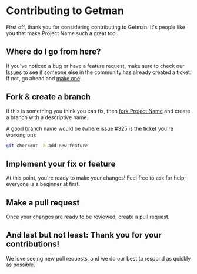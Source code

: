 # Contributing to Getman

First off, thank you for considering contributing to Getman.
It's people like you that make Project Name such a great tool.

## Where do I go from here?

If you've noticed a bug or have a feature request, make sure to check our [Issues](https://github.com/vnpnh/getman/issues) to see if someone else in the community has already created a ticket. If not, go ahead and [make one](https://github.com/username/projectname/issues/new)!

## Fork & create a branch

If this is something you think you can fix, then [fork Project Name](https://help.github.com/articles/fork-a-repo) and create a branch with a descriptive name.

A good branch name would be (where issue #325 is the ticket you're working on):

```bash
git checkout -b add-new-feature
```

## Implement your fix or feature

At this point, you're ready to make your changes! Feel free to ask for help; everyone is a beginner at first.

## Make a pull request

Once your changes are ready to be reviewed, create a pull request. 

## And last but not least: Thank you for your contributions!

We love seeing new pull requests, and we do our best to respond as quickly as possible.
```
